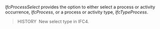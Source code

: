 _IfcProcessSelect_ provides the option to either select a process or activity occurrence, _IfcProcess_, or a process or activity type, _IfcTypeProcess_.

> HISTORY  New select type in IFC4.

&nbsp;